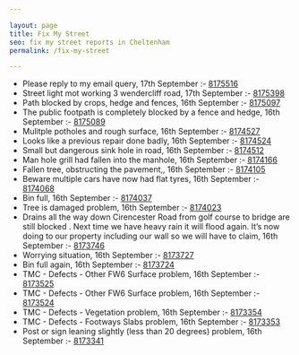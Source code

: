 ```yaml
---

layout: page
title: Fix My Street
seo: fix my street reports in Cheltenham
permalink: /fix-my-street

---
```


<!-- fix_marker starts -->

- Please reply to my email query, 17th September :- [8175516](https://www.fixmystreet.com/report/8175516)
- Street light mot working 3 wendercliff road, 17th September :- [8175398](https://www.fixmystreet.com/report/8175398)
- Path blocked by crops, hedge and fences, 16th September :- [8175097](https://www.fixmystreet.com/report/8175097)
- The public footpath is completely blocked by a fence and hedge, 16th September :- [8175089](https://www.fixmystreet.com/report/8175089)
- Mulitple potholes and rough surface, 16th September :- [8174527](https://www.fixmystreet.com/report/8174527)
- Looks like a previous repair done badly, 16th September :- [8174524](https://www.fixmystreet.com/report/8174524)
- Small but dangerous sink hole in road, 16th September :- [8174512](https://www.fixmystreet.com/report/8174512)
- Man hole grill had fallen into the manhole, 16th September :- [8174166](https://www.fixmystreet.com/report/8174166)
- Fallen tree, obstructing the pavement,, 16th September :- [8174105](https://www.fixmystreet.com/report/8174105)
- Beware multiple cars have now had flat tyres, 16th September :- [8174068](https://www.fixmystreet.com/report/8174068)
- Bin full, 16th September :- [8174037](https://www.fixmystreet.com/report/8174037)
- Tree is damaged problem, 16th September :- [8174023](https://www.fixmystreet.com/report/8174023)
- Drains all the way down Cirencester Road from golf course to bridge are still blocked . Next time we have heavy rain it will flood again. It’s now doing to our property including our wall so we will have to claim, 16th September :- [8173746](https://www.fixmystreet.com/report/8173746)
- Worrying situation, 16th September :- [8173727](https://www.fixmystreet.com/report/8173727)
- Bin full again, 16th September :- [8173724](https://www.fixmystreet.com/report/8173724)
- TMC - Defects - Other FW6  Surface problem, 16th September :- [8173525](https://www.fixmystreet.com/report/8173525)
- TMC - Defects - Other FW6  Surface problem, 16th September :- [8173524](https://www.fixmystreet.com/report/8173524)
- TMC - Defects - Vegetation problem, 16th September :- [8173354](https://www.fixmystreet.com/report/8173354)
- TMC - Defects - Footways Slabs problem, 16th September :- [8173353](https://www.fixmystreet.com/report/8173353)
- Post or sign leaning slightly (less than 20 degrees) problem, 16th September :- [8173341](https://www.fixmystreet.com/report/8173341)

<!-- fix_marker ends -->